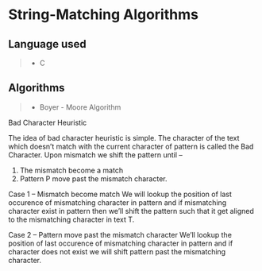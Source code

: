 # String-Matching Algorithms

## Language used

> - C

## Algorithms

> - Boyer - Moore Algorithm

Bad Character Heuristic

The idea of bad character heuristic is simple. The character of the text which doesn’t match with the current character of pattern is called the Bad Character. Upon mismatch we shift the pattern until –
1) The mismatch become a match
2) Pattern P move past the mismatch character.

Case 1 – Mismatch become match
We will lookup the position of last occurence of mismatching character in pattern and if mismatching character exist in pattern then we’ll shift the pattern such that it get aligned to the mismatching character in text T.

Case 2 – Pattern move past the mismatch character
We’ll lookup the position of last occurence of mismatching character in pattern and if character does not exist we will shift pattern past the mismatching character.
